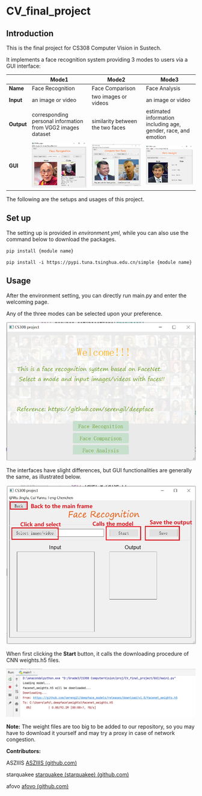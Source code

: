 # CV_final_project

## Introduction

This is the final project for CS308 Computer Vision in Sustech.

It implements a face recognition system providing 3 modes to users via a GUI interface:

|            | Mode1                                                        | Mode2                                                        | Mode3                                                        |
| ---------- | ------------------------------------------------------------ | ------------------------------------------------------------ | ------------------------------------------------------------ |
| **Name**   | Face Recognition                                             | Face Comparison                                              | Face Analysis                                                |
| **Input**  | an image or video                                            | two images or videos                                         | an image or video                                            |
| **Output** | corresponding personal information from VGG2 images dataset  | similarity between the two faces                             | estimated information including age, gender, race, and emotion |
| **GUI**    | <img src="https://github.com/ASZIIIS/CV_final_project/blob/main/images/mode1.png" /> | <img src="https://github.com/ASZIIIS/CV_final_project/blob/main/images/mode2.png" /> | <img src="https://github.com/ASZIIIS/CV_final_project/blob/main/images/mode3.png" /> |


The following are the setups and usages of this project.



## Set up

The setting up is provided in *environment.yml*, while you can also use the command below to download the packages.

```
pip install {module name}
```

```
pip install -i https://pypi.tuna.tsinghua.edu.cn/simple {module name}
```

 



## Usage

After the environment setting, you can directly run main.py and enter the welcoming page.

Any of the three modes can be selected upon your preference.

<img src="https://github.com/ASZIIIS/CV_final_project/blob/main/images/mainPage.png" style="zoom: 67%;" /> 

The interfaces have slight differences, but GUI functionalities are generally the same, as illustrated below.

<img src="https://github.com/ASZIIIS/CV_final_project/blob/main/images/guide.png" style="zoom:67%;" /> 

When first clicking the **Start** button, it calls the downloading procedure of CNN weights.h5 files.

<img src="https://github.com/ASZIIIS/CV_final_project/blob/main/images/cmd.png" style="zoom: 50%;" /> 

**Note:** The weight files are too big to be added to our repository, so you may have to download it yourself and may try a proxy in case of network congestion.



**Contributors:**

ASZIIIS    [ASZIIIS (github.com)](https://github.com/ASZIIIS)

starquakee   [starquakee (starquakee) (github.com)](https://github.com/starquakee)

afovo   [afovo (github.com)](https://github.com/afovo)

